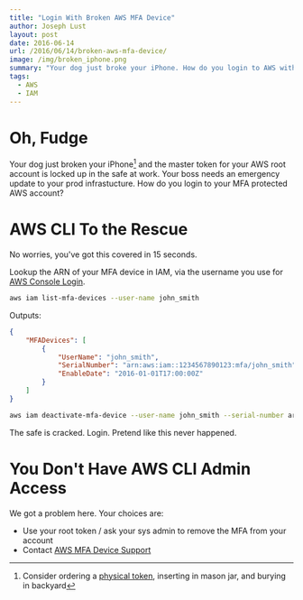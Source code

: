 ```yaml
---
title: "Login With Broken AWS MFA Device"
author: Joseph Lust
layout: post
date: 2016-06-14
url: /2016/06/14/broken-aws-mfa-device/
image: /img/broken_iphone.png
summary: "Your dog just broke your iPhone. How do you login to AWS without your MFA token?"
tags:
  - AWS
  - IAM
---
```


# Oh, Fudge
Your dog just broken your iPhone[^1] and the master token for your AWS root account is locked up in the safe at work. Your boss needs an emergency update to your prod infrastucture. How do you login to your MFA protected AWS account?

# AWS CLI To the Rescue
No worries, you've got this covered in 15 seconds.

Lookup the ARN of your MFA device in IAM, via the username you use for [AWS Console Login][10].

```bash
aws iam list-mfa-devices --user-name john_smith
```
Outputs:

```json
{
    "MFADevices": [
        {
            "UserName": "john_smith",
            "SerialNumber": "arn:aws:iam::1234567890123:mfa/john_smith",
            "EnableDate": "2016-01-01T17:00:00Z"
        }
    ]
}
```


```bash
aws iam deactivate-mfa-device --user-name john_smith --serial-number arn:aws:iam::1234567890123:mfa/john_smith
```

The safe is cracked. Login. Pretend like this never happened.

# You Don't Have AWS CLI Admin Access
We got a problem here. Your choices are:

- Use your root token / ask your sys admin to remove the MFA from your account
- Contact [AWS MFA Device Support][12]

 [^1]: Consider ordering a [physical token][11], inserting in mason jar, and burying in backyard

 [10]: https://console.aws.amazon.com/
 [11]: https://www.amazon.com/SafeNet-IDProve-Time-based-6-Digit-Services/dp/B002CRN5X8?ie=UTF8&keywords=gemalto%20aws&qid=1462806259&ref_=sr_1_1&sr=8-1
 [12]: https://aws.amazon.com/forms/aws-mfa-support
 